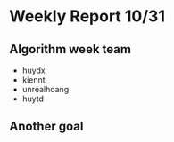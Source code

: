 # Weekly Report 10/31

## Algorithm week team
- huydx
- kiennt
- unrealhoang
- huytd

## Another goal
